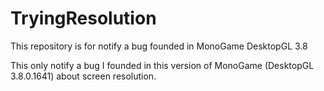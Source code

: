 # TryingResolution
This repository is for notify a bug founded in MonoGame DesktopGL 3.8

This only notify a bug I founded in this version of MonoGame (DesktopGL 3.8.0.1641) about screen resolution.
